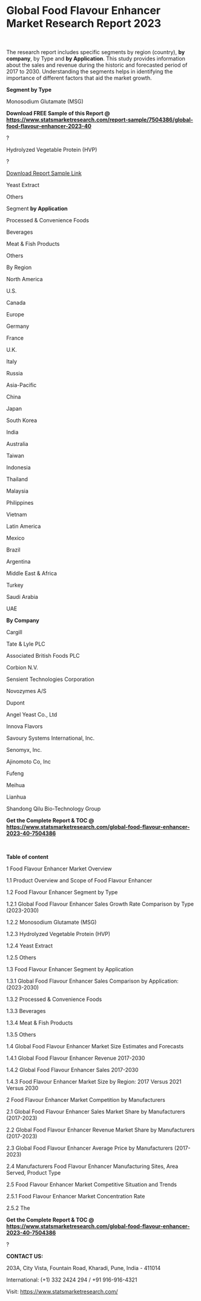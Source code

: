 <h1>Global Food Flavour Enhancer Market Research Report 2023</h1><br/><p>The research report includes specific segments by region (country), <strong>by company</strong>, by Type and <strong>by Application</strong>. This study provides information about the sales and revenue during the historic and forecasted period of 2017 to 2030. Understanding the segments helps in identifying the importance of different factors that aid the market growth.</p>
 
 
 
 <p><strong>Segment by Type</strong></p>
 
 
 
 <p>Monosodium Glutamate (MSG)</p>
 
 
 
 <div><b>Download FREE Sample of this Report @ <a href="https://www.statsmarketresearch.com/download-free-sample/7504386/global-food-flavour-enhancer-2023-40">https://www.statsmarketresearch.com/report-sample/7504386/global-food-flavour-enhancer-2023-40</a></b></div>
 
 
 
 <p>? </p>
 
 
 
 <p>Hydrolyzed Vegetable Protein (HVP)</p>
 
 
 
 <p>? </p>
 
 
 
 <p><a href="https://www.statsmarketresearch.com/download-free-sample/7504386/global-food-flavour-enhancer-2023-40">Download Report Sample Link</a></p>
 
 
 
 <p>Yeast Extract</p>
 
 
 
 <p>Others</p>
 
 
 
 <p>Segment <strong>by Application</strong></p>
 
 
 
 <p>Processed & Convenience Foods</p>
 
 
 
 <p>Beverages</p>
 
 
 
 <p>Meat & Fish Products</p>
 
 
 
 <p>Others</p>
 
 
 
 <p>By Region</p>
 
 
 
 <p>North America</p>
 
 
 
 <p>U.S.</p>
 
 
 
 <p>Canada</p>
 
 
 
 <p>Europe</p>
 
 
 
 <p>Germany</p>
 
 
 
 <p>France</p>
 
 
 
 <p>U.K.</p>
 
 
 
 <p>Italy</p>
 
 
 
 <p>Russia</p>
 
 
 
 <p>Asia-Pacific</p>
 
 
 
 <p>China</p>
 
 
 
 <p>Japan</p>
 
 
 
 <p>South Korea</p>
 
 
 
 <p>India</p>
 
 
 
 <p>Australia</p>
 
 
 
 <p>Taiwan</p>
 
 
 
 <p>Indonesia</p>
 
 
 
 <p>Thailand</p>
 
 
 
 <p>Malaysia</p>
 
 
 
 <p>Philippines</p>
 
 
 
 <p>Vietnam</p>
 
 
 
 <p>Latin America</p>
 
 
 
 <p>Mexico</p>
 
 
 
 <p>Brazil</p>
 
 
 
 <p>Argentina</p>
 
 
 
 <p>Middle East & Africa</p>
 
 
 
 <p>Turkey</p>
 
 
 
 <p>Saudi Arabia</p>
 
 
 
 <p>UAE</p>
 
 
 
 <p><strong>By Company</strong></p>
 
 
 
 <p>Cargill</p>
 
 
 
 <p>Tate & Lyle PLC</p>
 
 
 
 <p>Associated British Foods PLC</p>
 
 
 
 <p>Corbion N.V.</p>
 
 
 
 <p>Sensient Technologies Corporation</p>
 
 
 
 <p>Novozymes A/S</p>
 
 
 
 <p>Dupont</p>
 
 
 
 <p>Angel Yeast Co., Ltd</p>
 
 
 
 <p>Innova Flavors</p>
 
 
 
 <p>Savoury Systems International, Inc.</p>
 
 
 
 <p>Senomyx, Inc.</p>
 
 
 
 <p>Ajinomoto Co, Inc</p>
 
 
 
 <p>Fufeng</p>
 
 
 
 <p>Meihua</p>
 
 
 
 <p>Lianhua</p>
 
 
 
 <p>Shandong Qilu Bio-Technology Group</p>
 
 
 
 <div><b>Get the Complete Report & TOC @ <a href="https://www.statsmarketresearch.com/global-food-flavour-enhancer-2023-40-7504386">https://www.statsmarketresearch.com/global-food-flavour-enhancer-2023-40-7504386</a></b></div>
 
 
 
 <p><br />
 
 <b>Table of content</b></p>
 
 
 
 <p>1 Food Flavour Enhancer Market Overview<br />
 
 1.1 Product Overview and Scope of Food Flavour Enhancer<br />
 
 1.2 Food Flavour Enhancer Segment by Type<br />
 
 1.2.1 Global Food Flavour Enhancer Sales Growth Rate Comparison by Type (2023-2030)<br />
 
 1.2.2 Monosodium Glutamate (MSG)<br />
 
 1.2.3 Hydrolyzed Vegetable Protein (HVP)<br />
 
 1.2.4 Yeast Extract<br />
 
 1.2.5 Others<br />
 
 1.3 Food Flavour Enhancer Segment by Application<br />
 
 1.3.1 Global Food Flavour Enhancer Sales Comparison by Application: (2023-2030)<br />
 
 1.3.2 Processed & Convenience Foods<br />
 
 1.3.3 Beverages<br />
 
 1.3.4 Meat & Fish Products<br />
 
 1.3.5 Others<br />
 
 1.4 Global Food Flavour Enhancer Market Size Estimates and Forecasts<br />
 
 1.4.1 Global Food Flavour Enhancer Revenue 2017-2030<br />
 
 1.4.2 Global Food Flavour Enhancer Sales 2017-2030<br />
 
 1.4.3 Food Flavour Enhancer Market Size by Region: 2017 Versus 2021 Versus 2030<br />
 
 2 Food Flavour Enhancer Market Competition by Manufacturers<br />
 
 2.1 Global Food Flavour Enhancer Sales Market Share by Manufacturers (2017-2023)<br />
 
 2.2 Global Food Flavour Enhancer Revenue Market Share by Manufacturers (2017-2023)<br />
 
 2.3 Global Food Flavour Enhancer Average Price by Manufacturers (2017-2023)<br />
 
 2.4 Manufacturers Food Flavour Enhancer Manufacturing Sites, Area Served, Product Type<br />
 
 2.5 Food Flavour Enhancer Market Competitive Situation and Trends<br />
 
 2.5.1 Food Flavour Enhancer Market Concentration Rate<br />
 
 2.5.2 The</p>
 
 
 
 <div><b>Get the Complete Report & TOC @ <a href="https://www.statsmarketresearch.com/global-food-flavour-enhancer-2023-40-7504386">https://www.statsmarketresearch.com/global-food-flavour-enhancer-2023-40-7504386</a></b></div>
 
 
 
 <p>? </p>
 
 
 
 <p><b>CONTACT US:</b><br />
 
 203A, City Vista, Fountain Road, Kharadi, Pune, India - 411014<br />
 
 International: (+1) 332 2424 294 / +91 916-916-4321<br />
 
 Visit: <a href="https://www.statsmarketresearch.com/">https://www.statsmarketresearch.com/</a></p>